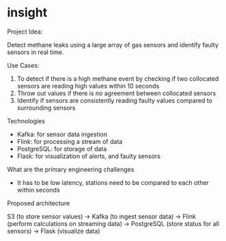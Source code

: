 # insight

Project Idea:

Detect methane leaks using a large array of gas sensors and identify faulty sensors in real time.


Use Cases:

1. To detect if there is a high methane event by checking if two collocated sensors are reading high values within 10 seconds
2. Throw out values if there is no agreement between collocated sensors
3. Identify if sensors are consistently reading faulty values compared to surrounding sensors


Technologies

- Kafka: for sensor data ingestion
- Flink: for processing a stream of data
- PostgreSQL: for storage of data
- Flask: for visualization of alerts, and faulty sensors


What are the primary engineering challenges

- It has to be low latency, stations need to be compared to each other within seconds


Proposed architecture

S3 (to store sensor values) -> Kafka (to ingest sensor data) -> Flink (perform calculations on streaming data) -> PostgreSQL (store status for all sensors) -> Flask (visualize data)
